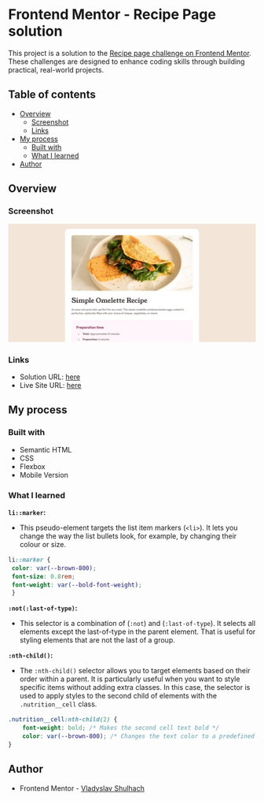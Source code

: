 # Frontend Mentor - Recipe Page solution

This project is a solution to the [Recipe page challenge on Frontend Mentor](https://www.frontendmentor.io/challenges/recipe-page-KiTsR8QQKm). These challenges are designed to enhance coding skills through building practical, real-world projects.

## Table of contents

- [Overview](#overview)
  - [Screenshot](#screenshot)
  - [Links](#links)
- [My process](#my-process)
  - [Built with](#built-with)
  - [What I learned](#what-i-learned)
- [Author](#author)

## Overview

### Screenshot

![Screenshot of the project](./preview.png)

### Links

- Solution URL: [here]()
- Live Site URL: [here](https://recipe-page-main-six-blond.vercel.app/)

## My process

### Built with

- Semantic HTML
- CSS
- Flexbox
- Mobile Version


### What I learned

**`li::marker`:**
   - This pseudo-element targets the list item markers (`<li>`). It lets you change the way the list bullets look, for example, by changing their colour or size.

   ```css
   li::marker {
    color: var(--brown-800);
    font-size: 0.8rem;
    font-weight: var(--bold-font-weight);
    }
   ```

**`:not(:last-of-type)`:**
  - This selector is a combination of (`:not`) and (`:last-of-type`). It selects all elements except the last-of-type in the parent element. That is useful for styling elements that are not the last of a group.

**`:nth-child()`:**
  - The `:nth-child()` selector allows you to target elements based on their order within a parent. It is particularly useful when you want to style specific items without adding extra classes. In this case, the selector is used to apply styles to the second child of elements with the `.nutrition__cell` class.

   ```css
   .nutrition__cell:nth-child(2) {
       font-weight: bold; /* Makes the second cell text bold */
       color: var(--brown-800); /* Changes the text color to a predefined brown shade */
   }
   ```


## Author

- Frontend Mentor - [Vladyslav Shulhach](https://www.frontendmentor.io/profile/Vladyslav-Shulhach)
